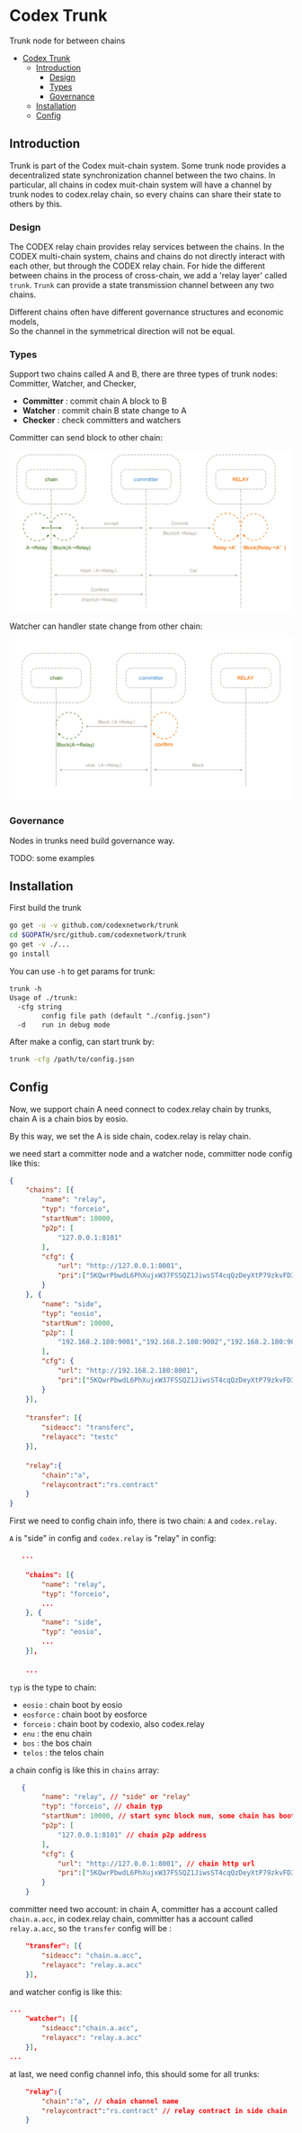 # Codex Trunk
Trunk node for between chains

- [Codex Trunk](#codex-trunk)
  - [Introduction](#introduction)
    - [Design](#design)
    - [Types](#types)
    - [Governance](#governance)
  - [Installation](#installation)
  - [Config](#config)


## Introduction

Trunk is part of the Codex muit-chain system. 
Some trunk node provides a decentralized state synchronization channel between the two chains. 
In particular, all chains in codex muit-chain system will have a channel by trunk nodes to codex.relay chain, so every chains can share their state to others by this.

### Design

The CODEX relay chain provides relay services between the chains. 
In the CODEX multi-chain system, chains and chains do not directly interact with each other, but through the CODEX relay chain. 
For hide the different between chains in the process of cross-chain, we add a 'relay layer' called `trunk`.
`Trunk` can provide a state transmission channel between any two chains.

Different chains often have different governance structures and economic models,  
So the channel in the symmetrical direction will not be equal.

### Types

Support two chains called A and B, there are three types of trunk nodes: Committer, Watcher, and Checker,

- **Committer** : commit chain A block to B
- **Watcher** : commit chain B state change to A
- **Checker** : check committers and watchers

Committer can send block to other chain:

![committer](doc/pic5.png)

Watcher can handler state change from other chain:

![watcher](doc/pic6.png)


### Governance

Nodes in trunks need build governance way. 

TODO: some examples

## Installation

First build the trunk

```bash
go get -u -v github.com/codexnetwork/trunk
cd $GOPATH/src/github.com/codexnetwork/trunk
go get -v ./...
go install
```

You can use `-h` to get params for trunk:

```
trunk -h
Usage of ./trunk:
  -cfg string
    	config file path (default "./config.json")
  -d	run in debug mode
```

After make a config, can start trunk by:

```bash
trunk -cfg /path/to/config.json
```

## Config

Now, we support chain A need connect to codex.relay chain by trunks,
chain A is a chain bios by eosio.

By this way, we set the A is side chain, codex.relay is relay chain.

we need start a committer node and a watcher node,
committer node config like this:

```json
{
    "chains": [{
        "name": "relay",
        "typ": "forceio",
        "startNum": 10000,
        "p2p": [
            "127.0.0.1:8101"
        ],
        "cfg": {
            "url": "http://127.0.0.1:8001",
            "pri":["5KQwrPbwdL6PhXujxW37FSSQZ1JiwsST4cqQzDeyXtP79zkvFD3"]
        }
    }, {
        "name": "side",
        "typ": "eosio",
        "startNum": 10000,
        "p2p": [
            "192.168.2.180:9001","192.168.2.180:9002","192.168.2.180:9003"
        ],
        "cfg": {
            "url": "http://192.168.2.180:8001",
            "pri":["5KQwrPbwdL6PhXujxW37FSSQZ1JiwsST4cqQzDeyXtP79zkvFD3"]
        }
    }],

    "transfer": [{
        "sideacc": "transferc",
        "relayacc": "testc"
    }],

    "relay":{
        "chain":"a",
        "relaycontract":"rs.contract"
    }
}

```

First we need to config chain info, there is two chain: `A` and `codex.relay`.

`A` is "side" in config and `codex.relay` is "relay" in config:

```json
   ...

    "chains": [{
        "name": "relay",
        "typ": "forceio",
        ...
    }, {
        "name": "side",
        "typ": "eosio",
        ...
    }],

    ...
```

`typ` is the type to chain:

- `eosio` : chain boot by eosio
- `eosforce` : chain boot by eosforce
- `forceio` : chain boot by codexio, also codex.relay
- `enu` : the enu chain
- `bos` : the bos chain
- `telos` : the telos chain

a chain config is like this in `chains` array:

```json
   {
        "name": "relay", // "side" or "relay"
        "typ": "forceio", // chain typ
        "startNum": 10000, // start sync block num, some chain has boot for a long time, so it is no need to sync all block
        "p2p": [
            "127.0.0.1:8101" // chain p2p address
        ],
        "cfg": {
            "url": "http://127.0.0.1:8001", // chain http url
            "pri":["5KQwrPbwdL6PhXujxW37FSSQZ1JiwsST4cqQzDeyXtP79zkvFD3"] // pri key for trunker 's account in this chain
        }
    }
```

committer need two account: in chain A, committer has a account called `chain.a.acc`, 
in codex.relay chain, committer has a account called `relay.a.acc`,
so the `transfer` config will be :

```json
    "transfer": [{
        "sideacc": "chain.a.acc",
        "relayacc": "relay.a.acc"
    }],
```

and watcher config is like this:

```json
...
    "watcher": [{
        "sideacc":"chain.a.acc",
        "relayacc": "relay.a.acc"
    }],
...
```

at last, we need config channel info, this should some for all trunks:

```json
    "relay":{
        "chain":"a", // chain channel name
        "relaycontract":"rs.contract" // relay contract in side chain
    }
```